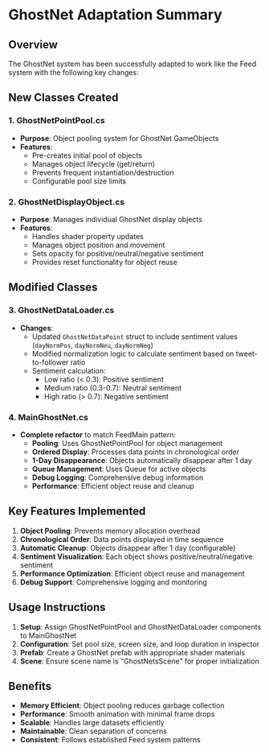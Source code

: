 # GhostNet Adaptation Summary

## Overview
The GhostNet system has been successfully adapted to work like the Feed system with the following key changes:

## New Classes Created

### 1. GhostNetPointPool.cs
- **Purpose**: Object pooling system for GhostNet GameObjects
- **Features**: 
  - Pre-creates initial pool of objects
  - Manages object lifecycle (get/return)
  - Prevents frequent instantiation/destruction
  - Configurable pool size limits

### 2. GhostNetDisplayObject.cs
- **Purpose**: Manages individual GhostNet display objects
- **Features**:
  - Handles shader property updates
  - Manages object position and movement
  - Sets opacity for positive/neutral/negative sentiment
  - Provides reset functionality for object reuse

## Modified Classes

### 3. GhostNetDataLoader.cs
- **Changes**:
  - Updated `GhostNetDataPoint` struct to include sentiment values (`dayNormPos`, `dayNormNeu`, `dayNormNeg`)
  - Modified normalization logic to calculate sentiment based on tweet-to-follower ratio
  - Sentiment calculation:
    - Low ratio (< 0.3): Positive sentiment
    - Medium ratio (0.3-0.7): Neutral sentiment  
    - High ratio (> 0.7): Negative sentiment

### 4. MainGhostNet.cs
- **Complete refactor** to match FeedMain pattern:
  - **Pooling**: Uses GhostNetPointPool for object management
  - **Ordered Display**: Processes data points in chronological order
  - **1-Day Disappearance**: Objects automatically disappear after 1 day
  - **Queue Management**: Uses Queue<GhostNetDisplayObject> for active objects
  - **Debug Logging**: Comprehensive debug information
  - **Performance**: Efficient object reuse and cleanup

## Key Features Implemented

1. **Object Pooling**: Prevents memory allocation overhead
2. **Chronological Order**: Data points displayed in time sequence
3. **Automatic Cleanup**: Objects disappear after 1 day (configurable)
4. **Sentiment Visualization**: Each object shows positive/neutral/negative sentiment
5. **Performance Optimization**: Efficient object reuse and management
6. **Debug Support**: Comprehensive logging and monitoring

## Usage Instructions

1. **Setup**: Assign GhostNetPointPool and GhostNetDataLoader components to MainGhostNet
2. **Configuration**: Set pool size, screen size, and loop duration in inspector
3. **Prefab**: Create a GhostNet prefab with appropriate shader materials
4. **Scene**: Ensure scene name is "GhostNetsScene" for proper initialization

## Benefits

- **Memory Efficient**: Object pooling reduces garbage collection
- **Performance**: Smooth animation with minimal frame drops
- **Scalable**: Handles large datasets efficiently
- **Maintainable**: Clean separation of concerns
- **Consistent**: Follows established Feed system patterns
